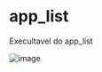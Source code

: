 # app_list
Execultavel do app_list 




![image](https://github.com/user-attachments/assets/1e8dd5de-da02-4798-a94c-4652b09e8616)
